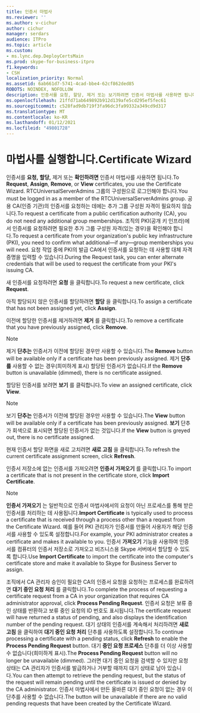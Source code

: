 ```yaml
---
title: 인증서 마법사
ms.reviewer: ''
ms.author: v-cichur
author: cichur
manager: serdars
audience: ITPro
ms.topic: article
ms.custom:
- ms.lync.dep.DeployCertsMain
ms.prod: skype-for-business-itpro
f1.keywords:
- CSH
localization_priority: Normal
ms.assetid: 6ab661d7-5741-4cad-bbe4-62cf862ded85
ROBOTS: NOINDEX, NOFOLLOW
description: 인증서를 요청, 할당, 제거 또는 보기하려면 인증서 마법사를 사용하면 됩니다. RTCUniversalServerAdmins 그룹의 구성원으로 로그인해야 합니다. 공용 CA(인증 기관)의 인증서를 요청하는 데에는 추가 그룹 구성원 자격이 필요하지 않습니다. 조직의 PKI(공개 키 인프라)에서 인증서를 요청하려면 필요한 추가 그룹 구성원 자격(있는 경우)을 확인해야 합니다. 요청 작업 중에 PKI의 발급 CA에서 인증서를 요청하는 데 사용할 대체 자격 증명을 입력할 수 있습니다.
ms.openlocfilehash: 21ffd71ab649892b912d139afe5cd295ef5fec61
ms.sourcegitcommit: c528fad9db719f3fa96dc3fa99332a349cd9d317
ms.translationtype: MT
ms.contentlocale: ko-KR
ms.lasthandoff: 01/12/2021
ms.locfileid: "49801728"
---
```

# <a name="certificate-wizard"></a><span data-ttu-id="7d8a5-107">마법사를 실행합니다.</span><span class="sxs-lookup"><span data-stu-id="7d8a5-107">Certificate Wizard</span></span>
 
<span data-ttu-id="7d8a5-108">인증서를 **요청,** **할당,** 제거 또는  **확인하려면** 인증서 마법사를 사용하면 됩니다.</span><span class="sxs-lookup"><span data-stu-id="7d8a5-108">To **Request**, **Assign**, **Remove**, or **View** certificates, you use the Certificate Wizard.</span></span> <span data-ttu-id="7d8a5-109">RTCUniversalServerAdmins 그룹의 구성원으로 로그인해야 합니다.</span><span class="sxs-lookup"><span data-stu-id="7d8a5-109">You must be logged in as a member of the RTCUniversalServerAdmins group.</span></span> <span data-ttu-id="7d8a5-110">공용 CA(인증 기관)의 인증서를 요청하는 데에는 추가 그룹 구성원 자격이 필요하지 않습니다.</span><span class="sxs-lookup"><span data-stu-id="7d8a5-110">To request a certificate from a public certification authority (CA), you do not need any additional group memberships.</span></span> <span data-ttu-id="7d8a5-111">조직의 PKI(공개 키 인프라)에서 인증서를 요청하려면 필요한 추가 그룹 구성원 자격(있는 경우)을 확인해야 합니다.</span><span class="sxs-lookup"><span data-stu-id="7d8a5-111">To request a certificate from your organization's public key infrastructure (PKI), you need to confirm what additional—if any—group memberships you will need.</span></span> <span data-ttu-id="7d8a5-112">요청 작업 중에 PKI의 발급 CA에서 인증서를 요청하는 데 사용할 대체 자격 증명을 입력할 수 있습니다.</span><span class="sxs-lookup"><span data-stu-id="7d8a5-112">During the Request task, you can enter alternate credentials that will be used to request the certificate from your PKI's issuing CA.</span></span>
  
<span data-ttu-id="7d8a5-113">새 인증서를 요청하려면 **요청** 을 클릭합니다.</span><span class="sxs-lookup"><span data-stu-id="7d8a5-113">To request a new certificate, click **Request**.</span></span>
  
<span data-ttu-id="7d8a5-114">아직 할당되지 않은 인증서를 할당하려면 **할당** 을 클릭합니다.</span><span class="sxs-lookup"><span data-stu-id="7d8a5-114">To assign a certificate that has not been assigned yet, click **Assign**.</span></span>
  
<span data-ttu-id="7d8a5-115">이전에 할당한 인증서를 제거하려면 **제거** 를 클릭합니다.</span><span class="sxs-lookup"><span data-stu-id="7d8a5-115">To remove a certificate that you have previously assigned, click **Remove**.</span></span>
  
> [!NOTE]
> <span data-ttu-id="7d8a5-116">제거 **단추는** 인증서가 이전에 할당된 경우만 사용할 수 있습니다.</span><span class="sxs-lookup"><span data-stu-id="7d8a5-116">The **Remove** button will be available only if a certificate has been previously assigned.</span></span> <span data-ttu-id="7d8a5-117">제거 **단추를** 사용할 수 없는 경우(희미하게 표시) 할당된 인증서가 없습니다.</span><span class="sxs-lookup"><span data-stu-id="7d8a5-117">If the **Remove** button is unavailable (dimmed), there is no certificate assigned.</span></span>
  
<span data-ttu-id="7d8a5-118">할당된 인증서를 보려면 **보기** 를 클릭합니다.</span><span class="sxs-lookup"><span data-stu-id="7d8a5-118">To view an assigned certificate, click **View**.</span></span>
  
> [!NOTE]
> <span data-ttu-id="7d8a5-119">보기 **단추는** 인증서가 이전에 할당된 경우만 사용할 수 있습니다.</span><span class="sxs-lookup"><span data-stu-id="7d8a5-119">The **View** button will be available only if a certificate has been previously assigned.</span></span> <span data-ttu-id="7d8a5-120">**보기** 단추가 회색으로 표시되면 할당된 인증서가 없는 것입니다.</span><span class="sxs-lookup"><span data-stu-id="7d8a5-120">If the **View** button is greyed out, there is no certificate assigned.</span></span>
  
<span data-ttu-id="7d8a5-121">현재 인증서 할당 화면을 새로 고치려면 **새로 고침** 을 클릭합니다.</span><span class="sxs-lookup"><span data-stu-id="7d8a5-121">To refresh the current certificate assignment screen, click **Refresh**.</span></span>
  
<span data-ttu-id="7d8a5-122">인증서 저장소에 없는 인증서를 가져오려면 **인증서 가져오기** 를 클릭합니다.</span><span class="sxs-lookup"><span data-stu-id="7d8a5-122">To import a certificate that is not present in the certificate store, click **Import Certificate**.</span></span>
  
> [!NOTE]
> <span data-ttu-id="7d8a5-123">**인증서 가져오기** 는 일반적으로 인증서 마법사에서의 요청이 아닌 프로세스를 통해 받은 인증서를 처리하는 데 사용됩니다.</span><span class="sxs-lookup"><span data-stu-id="7d8a5-123">**Import Certificate** is typically used to process a certificate that is received through a process other than a request from the Certificate Wizard.</span></span> <span data-ttu-id="7d8a5-124">예를 들어 PKI 관리자가 인증서를 만들어 사용자가 해당 인증서를 사용할 수 있도록 설정합니다.</span><span class="sxs-lookup"><span data-stu-id="7d8a5-124">For example, your PKI administrator creates a certificate and makes it available to you.</span></span> <span data-ttu-id="7d8a5-125">인증서 **가져오기** 기능을 사용하여 인증서를 컴퓨터의 인증서 저장소로 가져오고 비즈니스용 Skype 서버에서 할당할 수 있도록 합니다.</span><span class="sxs-lookup"><span data-stu-id="7d8a5-125">Use **Import Certificate** to import the certificate into the computer's certificate store and make it available to Skype for Business Server to assign.</span></span>
  
<span data-ttu-id="7d8a5-126">조직에서 CA 관리자 승인이 필요한 CA의 인증서 요청을 요청하는 프로세스를 완료하려면 **대기 중인 요청 처리** 를 클릭합니다.</span><span class="sxs-lookup"><span data-stu-id="7d8a5-126">To complete the process of requesting a certificate request from a CA in your organization that requires CA administrator approval, click **Process Pending Request**.</span></span> <span data-ttu-id="7d8a5-127">인증서 요청은 보류 중인 상태를 반환하고 보류 중인 요청의 ID 번호도 표시됩니다.</span><span class="sxs-lookup"><span data-stu-id="7d8a5-127">The certificate request will have returned a status of pending, and also displays the identification number of the pending request.</span></span> <span data-ttu-id="7d8a5-128">대기 상태의 인증서를 계속해서 처리하려면 **새로 고침** 을 클릭하여 **대기 중인 요청 처리** 단추를 사용하도록 설정합니다.</span><span class="sxs-lookup"><span data-stu-id="7d8a5-128">To continue processing a certificate with a pending status, click **Refresh** to enable the **Process Pending Request** button.</span></span> <span data-ttu-id="7d8a5-129">대기 **중인 요청 프로세스** 단추를 더 이상 사용할 수 없습니다(희미하게 표시).</span><span class="sxs-lookup"><span data-stu-id="7d8a5-129">The **Process Pending Request** button will no longer be unavailable (dimmed).</span></span> <span data-ttu-id="7d8a5-130">그러면 대기 중인 요청을 검색할 수 있지만 요청 상태는 CA 관리자가 인증서를 발급하거나 거부할 때까지 대기 상태로 남아 있습니다.</span><span class="sxs-lookup"><span data-stu-id="7d8a5-130">You can then attempt to retrieve the pending request, but the status of the request will remain pending until the certificate is issued or denied by the CA administrator.</span></span> <span data-ttu-id="7d8a5-131">인증서 마법사에서 만든 올바른 대기 중인 요청이 없는 경우 이 단추를 사용할 수 없습니다.</span><span class="sxs-lookup"><span data-stu-id="7d8a5-131">The button will be unavailable if there are no valid pending requests that have been created by the Certificate Wizard.</span></span>
  

